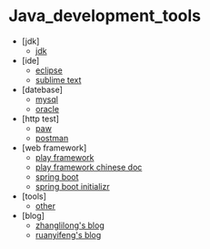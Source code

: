 # Java_development_tools

* [jdk]
	* [jdk](https://www.oracle.com/downloads/index.html)
* [ide]
	* [eclipse](https://www.eclipse.org/downloads/)
	* [sublime text](#)
* [datebase]
	* [mysql](https://www.mysql.com/downloads/)
	* [oracle](#)
* [http test]
	* [paw](https://paw.cloud/)
	* [postman](#)
* [web framework]
	* [play framework](https://www.playframework.com/)
	* [play framework chinese doc](http://www.playframework.cn/)
	* [spring boot](http://spring.io/)
	* [spring boot initializr](https://start.spring.io/)
* [tools]
	* [other](https://tool.lu/)
* [blog]
	* [zhanglilong's blog](http://www.anool.net/)
	* [ruanyifeng's blog](http://www.ruanyifeng.com/blog//)

	
